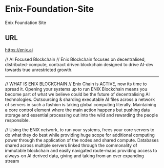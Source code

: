 # Enix-Foundation-Site
Enix Foundation Site

## URL 
https://enix.ai

// AI Focused Blockchain
// Enix Blockchain focuses on decentralised,  distributed-compute, contract driven blockchain designed to drive AI-dev towards true unrestricted growth.

---

// WHAT IS ENIX BLOCKCHAIN
// Enix Chain is ACTIVE, now its time to spread it.
Opening your systems up to run ENIX Blockchain means you become part of what we believe could be the future of decentralising AI technologies. Outsourcing & sharding executable AI files across a network of servers in such a fashion is taking global computing literally. Maintaining a core control element where the main action happens but pushing data storage and essential processing out into the wild and rewarding the people responsible. 

// Using the ENIX network, to run your systems, frees your core servers to do what they do best while providing huge scope for additional computing power through the application of the nodes and shared compute. Databases shared across multiple servers linked through the commonality of immutable blockchain and easily navigated route-maps providing access to always-on AI derived data, giving and taking from an ever expanding stream

